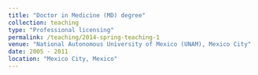 ```yaml
---
title: "Doctor in Medicine (MD) degree"
collection: teaching
type: "Professional licensing"
permalink: /teaching/2014-spring-teaching-1
venue: "National Autonomous University of Mexico (UNAM), Mexico City"
date: 2005 - 2011
location: "Mexico City, Mexico"
---
```

